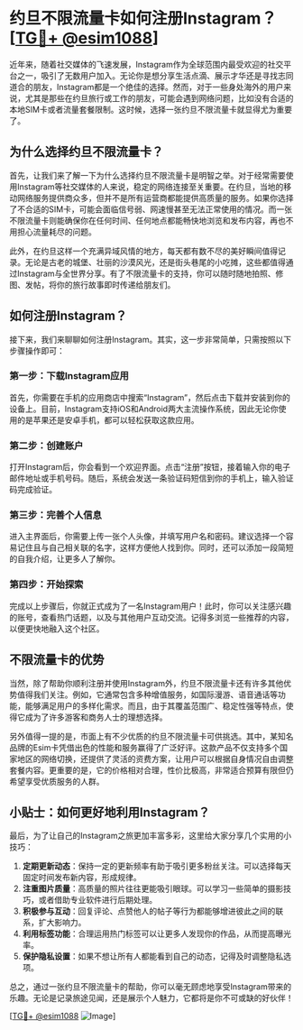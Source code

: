 # 约旦不限流量卡如何注册Instagram？[[TG💪+ @esim1088](https://t.me/s/esim1088)]

近年来，随着社交媒体的飞速发展，Instagram作为全球范围内最受欢迎的社交平台之一，吸引了无数用户加入。无论你是想分享生活点滴、展示才华还是寻找志同道合的朋友，Instagram都是一个绝佳的选择。然而，对于一些身处海外的用户来说，尤其是那些在约旦旅行或工作的朋友，可能会遇到网络问题，比如没有合适的本地SIM卡或者流量套餐限制。这时候，选择一张约旦不限流量卡就显得尤为重要了。

## 为什么选择约旦不限流量卡？

首先，让我们来了解一下为什么选择约旦不限流量卡是明智之举。对于经常需要使用Instagram等社交媒体的人来说，稳定的网络连接至关重要。在约旦，当地的移动网络服务提供商众多，但并不是所有运营商都能提供高质量的服务。如果你选择了不合适的SIM卡，可能会面临信号弱、网速慢甚至无法正常使用的情况。而一张不限流量卡则能确保你在任何时间、任何地点都能畅快地浏览和发布内容，再也不用担心流量耗尽的问题。

此外，在约旦这样一个充满异域风情的地方，每天都有数不尽的美好瞬间值得记录。无论是古老的城堡、壮丽的沙漠风光，还是街头巷尾的小吃摊，这些都值得通过Instagram与全世界分享。有了不限流量卡的支持，你可以随时随地拍照、修图、发帖，将你的旅行故事即时传递给朋友们。

## 如何注册Instagram？

接下来，我们来聊聊如何注册Instagram。其实，这一步非常简单，只需按照以下步骤操作即可：

### 第一步：下载Instagram应用

首先，你需要在手机的应用商店中搜索“Instagram”，然后点击下载并安装到你的设备上。目前，Instagram支持iOS和Android两大主流操作系统，因此无论你使用的是苹果还是安卓手机，都可以轻松获取这款应用。

### 第二步：创建账户

打开Instagram后，你会看到一个欢迎界面。点击“注册”按钮，接着输入你的电子邮件地址或手机号码。随后，系统会发送一条验证码短信到你的手机上，输入验证码完成验证。

### 第三步：完善个人信息

进入主界面后，你需要上传一张个人头像，并填写用户名和密码。建议选择一个容易记住且与自己相关联的名字，这样方便他人找到你。同时，还可以添加一段简短的自我介绍，让更多人了解你。

### 第四步：开始探索

完成以上步骤后，你就正式成为了一名Instagram用户！此时，你可以关注感兴趣的账号，查看热门话题，以及与其他用户互动交流。记得多浏览一些推荐的内容，以便更快地融入这个社区。

## 不限流量卡的优势

当然，除了帮助你顺利注册并使用Instagram外，约旦不限流量卡还有许多其他优势值得我们关注。例如，它通常包含多种增值服务，如国际漫游、语音通话等功能，能够满足用户的多样化需求。而且，由于其覆盖范围广、稳定性强等特点，使得它成为了许多游客和商务人士的理想选择。

另外值得一提的是，市面上有不少优质的约旦不限流量卡可供挑选。其中，某知名品牌的Esim卡凭借出色的性能和服务赢得了广泛好评。这款产品不仅支持多个国家地区的网络切换，还提供了灵活的资费方案，让用户可以根据自身情况自由调整套餐内容。更重要的是，它的价格相对合理，性价比极高，非常适合预算有限但仍希望享受优质服务的人群。

## 小贴士：如何更好地利用Instagram？

最后，为了让自己的Instagram之旅更加丰富多彩，这里给大家分享几个实用的小技巧：

1. **定期更新动态**：保持一定的更新频率有助于吸引更多粉丝关注。可以选择每天固定时间发布新内容，形成规律。
2. **注重图片质量**：高质量的照片往往更能吸引眼球。可以学习一些简单的摄影技巧，或者借助专业软件进行后期处理。
3. **积极参与互动**：回复评论、点赞他人的帖子等行为都能够增进彼此之间的联系，扩大影响力。
4. **利用标签功能**：合理运用热门标签可以让更多人发现你的作品，从而提高曝光率。
5. **保护隐私设置**：如果不想让所有人都能看到自己的动态，记得及时调整隐私选项。

总之，通过一张约旦不限流量卡的帮助，你可以毫无顾虑地享受Instagram带来的乐趣。无论是记录旅途见闻，还是展示个人魅力，它都将是你不可或缺的好伙伴！

[[TG💪+ @esim1088](https://t.me/s/esim1088) ![Image](https://i.postimg.cc/4NQfJmqS/Snipaste-2025-05-13-00-14-12.png)]